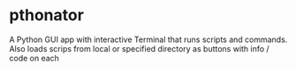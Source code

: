 # pthonator
A Python GUI app with interactive Terminal that runs scripts and commands. Also loads scrips from local or specified directory as buttons with info / code on each
